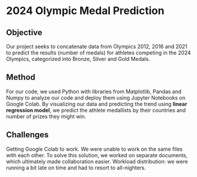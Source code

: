 # 2024 Olympic Medal Prediction

## Objective 
Our project seeks to concatenate data from Olympics 2012, 2016 and 2021 to predict the results (number of medals) for athletes competing in the 2024 Olympics, categorized into Bronze, Silver and Gold Medals. 

## Method
For our code, we used Python with libraries from Matplotlib, Pandas and Numpy to analyze our code and deploy them using Jupyter Notebooks on Google Colab. By visualizing our data and predicting the trend using **linear regression model**, we predict the athlete medallists by their countries and number of prizes they might win.

## Challenges
Getting Google Colab to work. We were unable to work on the same files with each other. To solve this solution, we worked on separate documents, which ultimately made collaboration easier.
Workload distribution: we were running a bit late on time and had to resort to all-nighters.
